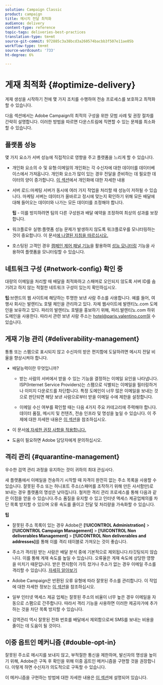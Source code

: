 ```yaml
---
solution: Campaign Classic
product: campaign
title: 메시지 전달 최적화
audience: delivery
content-type: reference
topic-tags: deliveries-best-practices
translation-type: tm+mt
source-git-commit: 972885c3a38bcd3a260574bacbb3f507e11ae05b
workflow-type: tm+mt
source-wordcount: '733'
ht-degree: 6%

---
```



# 게재 최적화 {#optimize-delivery}

게재 생성을 시작하기 전에 몇 가지 조치를 수행하여 전송 프로세스를 보호하고 최적화할 수 있습니다.

다음 섹션에서는 Adobe Campaign의 최적의 구성을 위한 모범 사례 및 권장 절차를 간략히 설명합니다. 이러한 방법을 따르면 다운스트림에 직면할 수 있는 문제를 최소화할 수 있습니다.

## 플랫폼 성능

몇 가지 요소가 서버 성능에 직접적으로 영향을 주고 플랫폼을 느리게 할 수 있습니다.

* 개인화 요소의 수 및 유형:이메일의 개인화는 각 수신자에 대한 데이터를 데이터베이스에서 가져옵니다. 개인화 요소가 많이 있는 경우 전달을 준비하는 데 필요한 데이터의 양이 증가합니다.  [이 섹션](../../delivery/using/about-personalization.md)에서 개인화에 대한 자세한 내용

* 서버 로드:마케팅 서버가 동시에 여러 가지 작업을 처리할 때 성능이 저하될 수 있습니다. 마케팅 서버는 데이터가 올바르고 정시에 맞는지 확인하기 위해 모든 배달에 대해 들어오는 데이터와 나가는 모든 데이터를 조정해야 합니다.

   **팁**  - 이를 방지하려면 팀의 다른 구성원과 배달 예약을 조정하여 최상의 성과를 보장합니다.

* 워크플로우 실행:플랫폼 성능 문제가 발생하지 않도록 워크플로우를 모니터링하는 것이 중요합니다. 이 문서[에 나열된 지침을 따르십시오.](../../workflow/using/workflow-best-practices.md#execution-and-performance)

* 호스팅된 고객인 경우 [캠페인 제어 패널 기능](https://docs.adobe.com/content/help/en/control-panel/using/discover-control-panel/key-features.html)을 활용하여 [성능 모니터링](https://docs.adobe.com/content/help/en/control-panel/using/performance-monitoring/about-performance-monitoring.html) 기능을 사용하여 플랫폼을 모니터링할 수 있습니다.

## 네트워크 구성 {#network-config} 확인 중

대량의 이메일을 처리할 때 배달을 최적화하고 스패머로 오인되지 않도록 서버 ID를 숨기려고 하지 않는 적절한 네트워크 구성이 있는지 확인하십시오.

**팁**:브랜드의 웹 사이트에 해당하는 투명한 보낸 사람 주소를 사용합니다. 예를 들어, 여행사 회사는 발렌티노 호텔 체인을 관리하고 있다. 자체 웹사이트에 발렌티노.com 도메인을 보유하고 있다. 파리의 발렌티노 호텔을 홍보하기 위해, 파리.발렌티노.com 하위 도메인을 사용한다. 따라서 관련 보낸 사람 주소는 hotel@paris.valentino.com일 수 있습니다.

## 게재 기능 관리 {#deliverability-management}

통통 또는 스팸으로 표시되지 않고 수신자의 받은 편지함에 도달하려면 메시지 전달 비율을 향상시켜야 합니다.

* 배달능력이란 무엇입니까?

   * 받는 사람의 서버에서 받을 수 있는 기능을 결정하는 이메일 요인을 나타냅니다. ISP(Internet Service Providers)는 스팸으로 식별되는 이메일을 필터링하거나 이미지 다운로드를 차단합니다. 특정 도메인이 너무 많은 이메일을 보내는 것으로 판단되면 해당 보낸 사람으로부터 받을 이메일 수에 제한을 설정합니다.

   * 이메일 수신 여부를 확인할 때는 다음 4가지 주요 카테고리에 주력해야 합니다.데이터 품질, 메시지 및 컨텐츠, 전송 인프라 및 명성을 높일 수 있습니다. 이 주제에 대한 자세한 내용은 [이 섹션](../../delivery/using/about-deliverability.md)을 참조하십시오.

* 이 문서[에 자세한 권장 사항을 적용합니다.](../../delivery/using/deliverability-key-points.md)

* 도움이 필요하면 Adobe 담당자에게 문의하십시오.

## 격리 관리 {#quarantine-management}

우수한 검역 관리 과정을 유지하는 것이 귀하의 최대 관심사다.

새 플랫폼에서 이메일을 전송하기 시작할 때 자격이 완전히 없는 주소 목록을 사용할 수 있습니다. 잘못된 주소 또는 허니포트 주소(스패머를 조작하기 위해 만든 사서함만)로 보내는 경우 플랫폼의 명성은 낮아집니다. 철저한 격리 관리 프로세스를 통해 다음과 같은 이점을 얻을 수 있습니다.주소 품질을 유지할 수 있고 인터넷 액세스 제공업체의를 차단 목록 방지할 수 있으며 오류 속도를 줄이고 전달 및 처리량을 가속화할 수 있습니다.

**팁**

* 잘못된 주소 목록이 있는 경우 Adobe은 **[!UICONTROL Administration]** > **[!UICONTROL Campaign Management]** > **[!UICONTROL Non deliverables Management]** > **[!UICONTROL Non deliverables and addresses]**&#x200B;를 통해 이를 격리 테이블로 가져오는 것이 좋습니다.

* 주소가 격리된 받는 사람은 배달 분석 중에 기본적으로 제외됩니다.타깃팅되지 않습니다. 이를 통해 게재 속도를 높일 수 있습니다. 오류율은 게재 속도에 상당한 영향을 미치기 때문입니다. 받은 편지함이 가득 찼거나 주소가 없는 경우 이메일 주소를 격리할 수 있습니다. [자세히 알아보기](#identifying-quarantined-addresses-for-a-delivery)

* Adobe Campaign은 반환된 오류 유형에 따라 잘못된 주소를 관리합니다. 이 작업에 대한 자세한 정보는 [이 섹션](../../delivery/using/understanding-quarantine-management.md)을 참조하십시오.


* 일부 인터넷 액세스 제공 업체는 잘못된 주소의 비율이 너무 높은 경우 이메일을 자동으로 스팸으로 간주합니다. 따라서 격리 기능을 사용하면 이러한 제공자가에 추가하는 것을 차단 목록 방지할 수 있습니다.

* 검역관리 역시 잘못된 전화 번호를 배달에서 제외함으로써 SMS를 보내는 비용을 줄이는 데 도움이 될 것이다.

## 이중 옵트인 메커니즘 {#double-opt-in}

잘못된 주소로 메시지를 보내지 않고, 부적절한 통신을 제한하며, 발신자의 명성을 높이기 위해, Adobe은 구독 후 확인을 위해 이중 옵트인 메커니즘을 구현할 것을 권장합니다. 이렇게 하면 수신자가 의도적으로 구독할 수 있습니다.

이 메커니즘을 구현하는 방법에 대한 자세한 내용은 [이 섹션](../../web/using/use-cases--web-forms.md)에 설명되어 있습니다.
